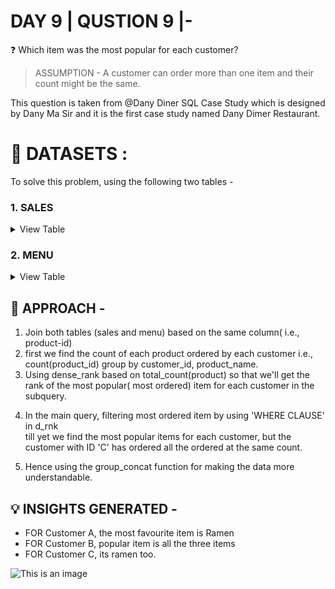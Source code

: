 
# DAY 9 | QUSTION 9 |-
❓ Which item was the most popular for each customer?
> ASSUMPTION - A customer can order more than one item and their count might be the same.

 This question is taken from @Dany Diner SQL Case Study which is designed by Dany Ma Sir and it is the first case study named Dany Dimer Restaurant.

 # **:file_folder: DATASETS :**
 To solve this problem, using the following two tables -
   ### **1. SALES**

 <details><summary>
 View Table
 </summary>
The sales table captures all customer_id level purchases with an corresponding order_date and product_id information for when and what menu items were ordered.

 | customer_id  | order_date | product_id |
 | -----------  | ---------- | ---------- |
 | A	          | 2021-01-01 | 1 |
 | A	          | 2021-01-01 | 2 |
 | A	          | 2021-01-07 | 2 |
 | A	          | 2021-01-10 | 3 |
 | A	          | 2021-01-11 | 3 |
 | A	          | 2021-01-11 | 3 |
 | B	          | 2021-01-01 | 2 |
 | B	          | 2021-01-02 | 2 |
 | B	          | 2021-01-04 | 1 |
 | B          	| 2021-01-11 | 1 |
 | B	          | 2021-01-16 | 3 |
 | B	          | 2021-02-01 | 3 |
 | C	          | 2021-01-01 | 3 |
 | C	          | 2021-01-01 | 3 |
 | C          	| 2021-01-07 | 3 |

 </details>
 
 ### **2. MENU**

 <details><summary>
 View Table
 </summary>
 The final members table captures the product i.e., dises information like product_id, dishes name, their price
 
 | product_id  | product_name | price |
 | ----------  | ------------ | ----- |
 | 1	        | sushi | 10|
 | 2	        | curry | 15 |
 | 3	        | ramen | 12 |

 </details>

## 🎯 APPROACH -
1. Join both tables (sales and menu) based on the same column( i.e., product-id)
2. first we find the count of each product ordered by each customer
i.e., count(product_id) group by customer_id, product_name.
3. Using dense_rank based on total_count(product) so that we'll get the rank of the most popular( most ordered) item for each customer in the subquery.
4. <p>In the main query, filtering most ordered item by using 'WHERE CLAUSE' in d_rnk<br>till yet we find the most popular items for each customer, but the customer with ID 'C' has ordered all the ordered at the same count.</p>
5. Hence using the group_concat function for making the data more understandable.

## 💡 INSIGHTS GENERATED -
- FOR Customer A, the most favourite item is Ramen
- FOR Customer B, popular item is all the three items
- FOR Customer C, its ramen too.

 ![This is an image](https://github.com/Sankriti09/30-DAYS-SQL-QUESTION-SERIES/assets/77229345/79f5c587-a31f-4afd-8460-6e30c44e08ef)

